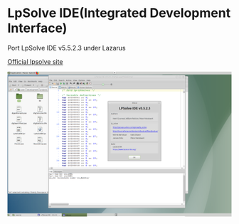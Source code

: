 # LpSolve IDE(Integrated Development Interface)
Port LpSolve IDE v5.5.2.3 under Lazarus

[Official lpsolve site](https://sourceforge.net/projects/lpsolve/)

![LPSolve IDE on Ubuntu-MATE](https://github.com/avk959/LazLpSolveIDE/blob/master/LpSolveIDE-gtk-2.png)
